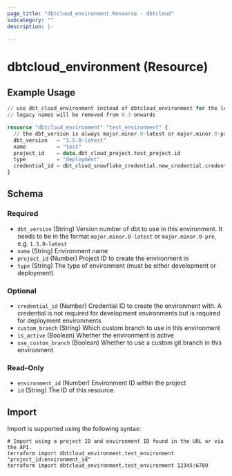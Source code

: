 ```yaml
---
page_title: "dbtcloud_environment Resource - dbtcloud"
subcategory: ""
description: |-
  
---
```


# dbtcloud_environment (Resource)




## Example Usage

```terraform
// use dbt_cloud_environment instead of dbtcloud_environment for the legacy resource names
// legacy names will be removed from 0.3 onwards

resource "dbtcloud_environment" "test_environment" {
  // the dbt_version is always major.minor.0-latest or major.minor.0-pre
  dbt_version   = "1.5.0-latest"
  name          = "test"
  project_id    = data.dbt_cloud_project.test_project.id
  type          = "deployment"
  credential_id = dbt_cloud_snowflake_credential.new_credential.credential_id
}
```

<!-- schema generated by tfplugindocs -->
## Schema

### Required

- `dbt_version` (String) Version number of dbt to use in this environment. It needs to be in the format `major.minor.0-latest` or `major.minor.0-pre`, e.g. `1.5.0-latest`
- `name` (String) Environment name
- `project_id` (Number) Project ID to create the environment in
- `type` (String) The type of environment (must be either development or deployment)

### Optional

- `credential_id` (Number) Credential ID to create the environment with. A credential is not required for development environments but is required for deployment environments
- `custom_branch` (String) Which custom branch to use in this environment
- `is_active` (Boolean) Whether the environment is active
- `use_custom_branch` (Boolean) Whether to use a custom git branch in this environment

### Read-Only

- `environment_id` (Number) Environment ID within the project
- `id` (String) The ID of this resource.

## Import

Import is supported using the following syntax:

```shell
# Import using a project ID and environment ID found in the URL or via the API.
terraform import dbtcloud_environment.test_environment "project_id:environment_id"
terraform import dbtcloud_environment.test_environment 12345:6789
```
